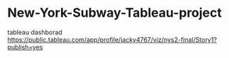 # New-York-Subway-Tableau-project

tableau dashborad
https://public.tableau.com/app/profile/jacky4767/viz/nys2-final/Story1?publish=yes
